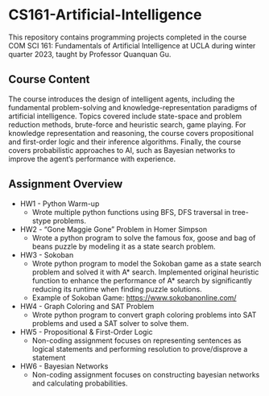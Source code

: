 # CS161-Artificial-Intelligence

This repository contains programming projects completed in the course COM SCI 161: Fundamentals of Artificial Intelligence at UCLA during winter quarter 2023, taught by Professor Quanquan Gu.

## Course Content
The course introduces the design of intelligent agents, including the fundamental problem-solving and knowledge-representation paradigms of artificial intelligence. Topics covered include state-space and problem reduction methods, brute-force and heuristic search, game playing. For knowledge representation and reasoning, the course covers propositional and first-order logic and their inference algorithms. Finally, the course covers probabilistic approaches to AI, such as Bayesian networks to improve the agent’s performance with experience.

## Assignment Overview
- HW1 - Python Warm-up
  - Wrote multiple python functions using BFS, DFS traversal in tree-stype problems.
- HW2 - “Gone Maggie Gone” Problem in Homer Simpson
  - Wrote a python program to solve the famous fox, goose and bag of beans puzzle by modeling it as a state search problem.
- HW3 - Sokoban
  - Wrote python program to model the Sokoban game as a state search problem and solved it with A* search. Implemented original heuristic function to enhance the performance of A* search by significantly reducing its runtime when finding puzzle solutions.
  - Example of Sokoban Game: https://www.sokobanonline.com/
- HW4 - Graph Coloring and SAT Problem
  - Wrote python program to convert graph coloring problems into SAT problems and used a SAT solver to solve them.
- HW5 - Propositional & First-Order Logic
  - Non-coding assignment focuses on representing sentences as logical statements and performing resolution to prove/disprove a statement
- HW6 - Bayesian Networks
  - Non-coding assignment focuses on constructing bayesian networks and calculating probabilities.
